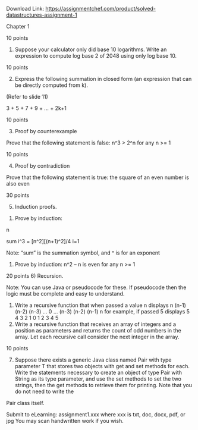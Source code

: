 Download Link: https://assignmentchef.com/product/solved-datastructures-assignment-1
<br>






Chapter 1

10 points

1) Suppose your calculator only did base 10 logarithms.      Write an expression to compute log base 2 of 2048 using only log base 10.

10 points

2) Express the following summation in closed form (an expression that can be directly computed from k).

(Refer to slide 11)




3 + 5 + 7 + 9 + … + 2k+1




10 points

3) Proof by counterexample

Prove that the following statement is false:   n^3 &gt; 2^n  for any n &gt;= 1

10 points

4) Proof by contradiction

Prove that the following statement is true:    the square of an even number is also even

30 points

5) Induction proofs.

<ol>

 <li>Prove by induction:</li>

</ol>

n

sum i^3  =  [n^2][(n+1)^2]/4        i=1

Note:  “sum” is the summation symbol, and ^ is for an exponent

<ol>

 <li>Prove by induction: n^2 – n  is even for any n &gt;= 1</li>

</ol>

20 points 6) Recursion.

Note:  You can use Java or pseudocode for these.  If pseudocode then           the logic must be complete and easy to understand.

<ol>

 <li>Write a recursive function that when passed a value n displays n (n-1) (n-2) (n-3) … 0 … (n-3) (n-2) (n-1) n        for example, if passed 5 displays          5 4 3 2 1 0 1 2 3 4 5</li>

 <li>Write a recursive function that receives an array of integers and a position as parameters and returns the count of odd         numbers in the array.  Let each recursive call consider the         next integer in the array.</li>

</ol>

10 points

7) Suppose there exists a generic Java class named Pair with type    parameter T that stores two objects with get and set methods    for each.  Write the statements necessary to create an object    of type Pair with String as its type parameter, and use the set    methods to set the two strings, then the get methods to retrieve    them for printing.  Note that you do not need to write the

Pair class itself.




Submit to eLearning:  assignment1.xxx where xxx is txt, doc, docx, pdf, or jpg    You may scan handwritten work if you wish.